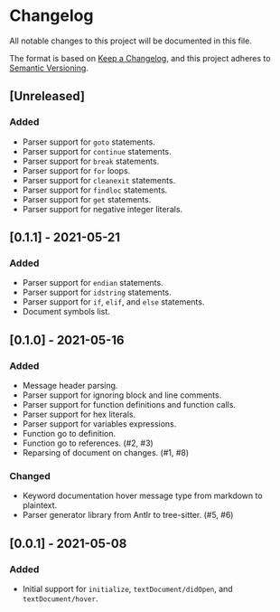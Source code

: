 # Changelog
All notable changes to this project will be documented in this file.

The format is based on [Keep a Changelog](https://keepachangelog.com/en/1.0.0/),
and this project adheres to [Semantic Versioning](https://semver.org/spec/v2.0.0.html).

## [Unreleased]
### Added
- Parser support for `goto` statements.
- Parser support for `continue` statements.
- Parser support for `break` statements.
- Parser support for `for` loops.
- Parser support for `cleanexit` statements.
- Parser support for `findloc` statements.
- Parser support for `get` statements.
- Parser support for negative integer literals.

## [0.1.1] - 2021-05-21
### Added
- Parser support for `endian` statements.
- Parser support for `idstring` statements.
- Parser support for `if`, `elif`, and `else` statements.
- Document symbols list.

## [0.1.0] - 2021-05-16
### Added
- Message header parsing.
- Parser support for ignoring block and line comments.
- Parser support for function definitions and function calls.
- Parser support for hex literals.
- Parser support for variables expressions.
- Function go to definition.
- Function go to references. (#2, #3)
- Reparsing of document on changes. (#1, #8)

### Changed
- Keyword documentation hover message type from markdown to plaintext.
- Parser generator library from Antlr to tree-sitter. (#5, #6)

## [0.0.1] - 2021-05-08
### Added
- Initial support for `initialize`, `textDocument/didOpen`, and `textDocument/hover`.